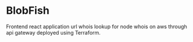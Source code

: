 # BlobFish 
Frontend react application url whois lookup for node whois on aws through api gateway deployed using Terraform.
